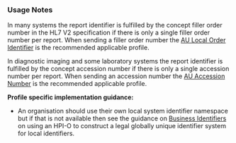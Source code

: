 ### Usage Notes

In many systems the report identifier is fulfilled by the concept filler order number in the HL7 V2 specification if there is only a single filler order number per report. When sending a filler order number the [AU Local Order Identifier](StructureDefinition-au-localorderidentifier.html) is the recommended applicable profile.

In diagnostic imaging and some laboratory systems the report identifier is fulfilled by the concept accession number if there is only a single accession number per report. When sending an accession number the [AU Accession Number](StructureDefinition-au-accessionnumber.html) is the recommended applicable profile.

**Profile specific implementation guidance:**
- An organisation should use their own local system identifier namespace but if that is not available then see the guidance on [Business Identifiers](generalguidance.html#business-identifiers) on using an HPI-O to construct a legal globally unique identifier system for local identifiers. 